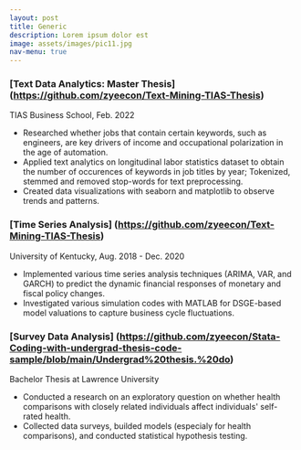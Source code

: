 ```yaml
---
layout: post
title: Generic
description: Lorem ipsum dolor est
image: assets/images/pic11.jpg
nav-menu: true
---
```


### [Text Data Analytics: Master Thesis]  (https://github.com/zyeecon/Text-Mining-TIAS-Thesis)
TIAS Business School, Feb. 2022 <br/>
- Researched whether jobs that contain certain keywords, such as engineers, are key drivers of income and occupational polarization in the age of automation.
- Applied text analytics on longitudinal labor statistics dataset to obtain the number of occurences of keywords in job titles by year; Tokenized, stemmed and removed stop-words for text preprocessing.
- Created data visualizations with seaborn and matplotlib to observe trends and patterns.

### [Time Series Analysis] (https://github.com/zyeecon/Text-Mining-TIAS-Thesis)
University of Kentucky, Aug. 2018 - Dec. 2020 <br/>
-	Implemented various time series analysis techniques (ARIMA, VAR, and GARCH) to predict the dynamic financial responses of monetary and fiscal policy changes.
-	Investigated various simulation codes with MATLAB for DSGE-based model valuations to capture business cycle fluctuations.

### [Survey Data Analysis] (https://github.com/zyeecon/Stata-Coding-with-undergrad-thesis-code-sample/blob/main/Undergrad%20thesis.%20do)
Bachelor Thesis at Lawrence University  
-	Conducted a research on an exploratory question on whether health comparisons with closely related individuals affect individuals' self-rated health.
-	Collected data surveys, builded models (especialy for health comparisons), and conducted statistical hypothesis testing.
